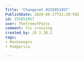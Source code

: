 ```yaml
---
Title: 'Changeset #155851957'
PublishDate: 2024-08-27T21:20:59Z
id: 155851957
user: TheTreeofPasts
comment: fix crossing
created_by: iD 2.30.2
tags:
- Montenegro
- Podgorica

---
```

